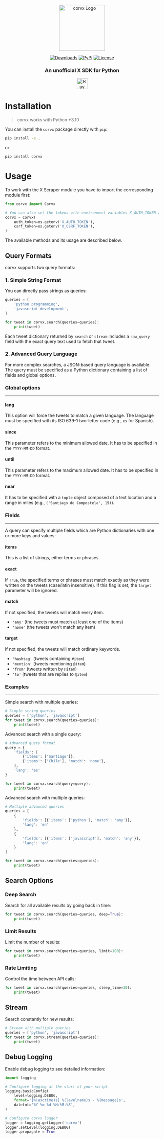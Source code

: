 <p align="center">
<img src="misc/corvx.svg" alt="corvx Logo" width="150"/></a>
</p>

<p align="center">
    <a href="https://pepy.tech/project/corvx/"><img alt="Downloads" src="https://img.shields.io/badge/dynamic/json?style=flat-square&maxAge=3600&label=downloads&query=$.total_downloads&url=https://api.pepy.tech/api/projects/corvx"></a>
    <a href="https://pypi.python.org/pypi/corvx/"><img alt="PyPi" src="https://img.shields.io/pypi/v/corvx.svg?style=flat-square"></a>
    <!--<a href="https://github.com/labteral/corvx/releases"><img alt="GitHub releases" src="https://img.shields.io/github/release/labteral/corvx.svg?style=flat-square"></a>-->
    <a href="https://github.com/labteral/corvx/blob/master/LICENSE"><img alt="License" src="https://img.shields.io/github/license/labteral/corvx.svg?style=flat-square&color=green"></a>
</p>

<h3 align="center">
<b>An unofficial X SDK for Python</b>
</h3>

<p align="center">
    <a href="https://www.buymeacoffee.com/labteral" target="_blank"><img src="https://cdn.buymeacoffee.com/buttons/default-orange.png" alt="Buy Me A Coffee" height="35px"></a>
</p>

# Installation

> corvx works with Python +3.10

You can install the `corvx` package directly with `pip`:
```bash
pip install -e .
```
or 
```bash
pip install corvx
```

# Usage

To work with the X Scraper module you have to import the corresponding module first:

```python
from corvx import Corvx

# You can also set the tokens with environment variables X_AUTH_TOKEN and X_CSRF_TOKEN
corvx = Corvx(
    auth_token=os.getenv('X_AUTH_TOKEN'),
    csrf_token=os.getenv('X_CSRF_TOKEN'),
)
```

The available methods and its usage are described below.

## Query Formats

corvx supports two query formats:

### 1. Simple String Format

You can directly pass strings as queries:

```python
queries = [
    'python programming',
    'javascript development',
]

for tweet in corvx.search(queries=queries):
    print(tweet)
```

Each tweet dictionary returned by ``search`` or ``stream`` includes a
``raw_query`` field with the exact query text used to fetch that tweet.

### 2. Advanced Query Language

For more complex searches, a JSON-based query language is available.
The query must be specified as a Python dictionary containing a list of fields and global options.

### Global options

---

#### lang

This option will force the tweets to match a given language. The language must be specified with its ISO 639-1 two-letter code (e.g., `es` for Spanish).

#### since

This parameter refers to the minimum allowed date. It has to be specified in the `YYYY-MM-DD` format.

#### until

This parameter refers to the maximum allowed date. It has to be specified in the `YYYY-MM-DD` format.

#### near

It has to be specified with a `tuple` object composed of a text location and a range in miles (e.g., `('Santiago de Compostela', 15)`).

### Fields

---

A query can specify multiple fields which are Python dictionaries with one or more keys and values:

#### items

This is a list of strings, either terms or phrases.

#### exact

If `True`, the specified terms or phrases must match exactly as they were written on the tweets (case/latin insensitive). If this flag is set, the `target` parameter will be ignored.

#### match

If not specified, the tweets will match every item.

- `'any'` (the tweets must match at least one of the items)
- `'none'` (the tweets won't match any item)

#### target

If not specified, the tweets will match ordinary keywords.

- `'hashtag'` (tweets containing `#item`)
- `'mention'` (tweets mentioning `@item`)
- `'from'` (tweets written by `@item`)
- `'to'` (tweets that are replies to `@item`)

### Examples

---

Simple search with multiple queries:

```python
# Simple string queries
queries = ['python', 'javascript']
for tweet in corvx.search(queries=queries):
    print(tweet)
```

Advanced search with a single query:

```python
# Advanced query format
query = {
    'fields': [
        {'items': ['Santiago']},
        {'items': ['Chile'], 'match': 'none'},
    ],
    'lang': 'es'
}

for tweet in corvx.search(query=query):
    print(tweet)
```

Advanced search with multiple queries:

```python
# Multiple advanced queries
queries = [
    {
        'fields': [{'items': ['python'], 'match': 'any'}],
        'lang': 'en'
    },
    {
        'fields': [{'items': ['javascript'], 'match': 'any'}],
        'lang': 'en'
    }
]

for tweet in corvx.search(queries=queries):
    print(tweet)
```

## Search Options

### Deep Search

Search for all available results by going back in time:

```python
for tweet in corvx.search(queries=queries, deep=True):
    print(tweet)
```

### Limit Results

Limit the number of results:

```python
for tweet in corvx.search(queries=queries, limit=100):
    print(tweet)
```

### Rate Limiting

Control the time between API calls:

```python
for tweet in corvx.search(queries=queries, sleep_time=30):
    print(tweet)
```

## Stream

Search constantly for new results:

```python
# Stream with multiple queries
queries = ['python', 'javascript']
for tweet in corvx.stream(queries=queries):
    print(tweet)
```

## Debug Logging

Enable debug logging to see detailed information:

```python
import logging

# Configure logging at the start of your script
logging.basicConfig(
    level=logging.DEBUG,
    format='[%(asctime)s] %(levelname)s - %(message)s',
    datefmt='%Y-%m-%d %H:%M:%S',
)

# Configure corvx logger
logger = logging.getLogger('corvx')
logger.setLevel(logging.DEBUG)
logger.propagate = True
```
